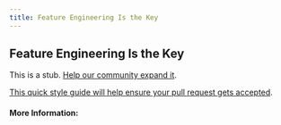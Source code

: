 ```yaml
---
title: Feature Engineering Is the Key
---
```


## Feature Engineering Is the Key

This is a stub. [Help our community expand it](https://github.com/freecodecamp/guides/tree/master/src/pages/articles/machine-learning/principles/feature-engineering-is-the-key/index.md).

[This quick style guide will help ensure your pull request gets accepted](https://github.com/freeCodeCamp/guides/blob/master/README.md).

<!-- The article goes here, in GitHub-flavored Markdown. Feel free to add YouTube videos, images, and CodePen/JSBin embeds  -->

#### More Information:
<!-- Please add any articles you think might be helpful to read before writing the article -->


